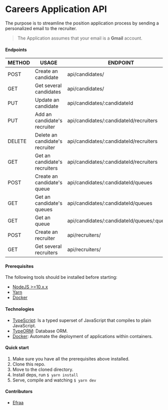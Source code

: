 # Careers Application API

The purpose is to streamline the position application process by
sending a personalized email to the recruiter.

> The Application assumes that your email is a **Gmail** account.

#### Endpoints

| METHOD   | USAGE                            | ENDPOINT                                     | COMPLETE   |
|----------|----------------------------------|----------------------------------------------|:----------:|
| POST     | Create an candidate              | api/candidates/                              | ✅         |
| GET      | Get several candidates           | api/candidates/                              | ✅         |
| PUT      | Update an candidate              | api/candidates/:candidateId                  | ✅         |
| PUT      | Add an candidate's recruiter     | api/candidates/:candidateId/recruiters       | ✅         |
| DELETE   | Delete an candidate's recruiter  | api/candidates/:candidateId/recruiters       | ✅         |
| GET      | Get an candidate's recruiters    | api/candidates/:candidateId/recruiters       | ✅         |
| POST     | Create an candidate's queue      | api/candidates/:candidateId/queues           |            |
| GET      | Get an candidate's queues        | api/candidates/:candidateId/queues           |            |
| GET      | Get an queue                     | api/candidates/:candidateId/queues/:queueId  |            |
| POST     | Create an recruiter              | api/recruiters/                              | ✅         |
| GET      | Get several recruiters           | api/recruiters/                              | ✅         |

#### Prerequisites

The following tools should be installed before starting:

* [NodeJS >=10.x.x](https://nodejs.org/)
* [Yarn](https://yarnpkg.com/)
* [Docker](https://www.docker.com/)

#### Technologies

* [TypeScript](https://www.typescriptlang.org/): Is a typed superset of JavaScript that compiles to plain JavaScript.
* [TypeORM](https://typeorm.io/): Database ORM.
* [Docker](https://www.docker.com/): Automate the deployment of applications within containers.

#### Quick start

1. Make sure you have all the prerequisites above installed.
2. Clone this repo.
3. Move to the cloned directory.
4. Install deps, run ``` $ yarn install ```
5. Serve, compile and watching ``` $ yarn dev ```

#### Contributors

* [Efraa](https://github.com/Efraa)
